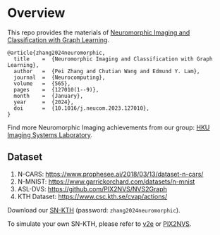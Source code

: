 # Overview
This repo provides the materials of [Neuromorphic Imaging and Classification with Graph Learning](https://doi.org/10.1016/j.neucom.2023.127010).
```
@article{zhang2024neuromorphic,
  title    =  {Neuromorphic Imaging and Classification with Graph Learning},
  author   =  {Pei Zhang and Chutian Wang and Edmund Y. Lam},
  journal  =  {Neurocomputing},
  volume   =  {565},
  pages    =  {127010(1--9)},
  month    =  {January},
  year     =  {2024},
  doi      =  {10.1016/j.neucom.2023.127010},
}
```
Find more Neuromorphic Imaging achievements from our group: [HKU Imaging Systems Laboratory](https://www.eee.hku.hk/~elam/research/pub-uf.html).
## Dataset
1. N-CARS:      https://www.prophesee.ai/2018/03/13/dataset-n-cars/
2. N-MNIST:     https://www.garrickorchard.com/datasets/n-mnist
3. ASL-DVS:     https://github.com/PIX2NVS/NVS2Graph
4. KTH Dataset: https://www.csc.kth.se/cvap/actions/

Download our [SN-KTH](https://connecthkuhk-my.sharepoint.com/:u:/g/personal/u3008016_connect_hku_hk/EQ1s3MCBCFhMiE7Vvi7786kBdZ1RBr-kceZL3zQPUktxsA) (password: `zhang2024neuromorphic`).

To simulate your own SN-KTH, please refer to [v2e](https://github.com/SensorsINI/v2e) or [PIX2NVS](https://github.com/PIX2NVS/PIX2NVS).

